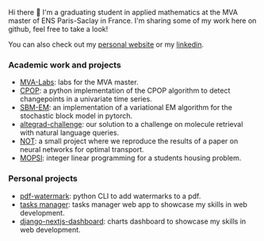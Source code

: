 Hi there 👋 I'm a graduating student in applied mathematics at the MVA master of ENS Paris-Saclay in France. I'm sharing some of my work here on github, feel free to take a look!

You can also check out my [personal website](https://bastienlc.github.io/) or my [linkedin](https://www.linkedin.com/in/bastien-le-chenadec).

### Academic work and projects

* [MVA-Labs](https://github.com/bastienlc/MVA-Labs): labs for the MVA master.
* [CPOP](https://github.com/bastienlc/CPOP): a python implementation of the CPOP algorithm to detect changepoints in a univariate time series.
* [SBM-EM](https://github.com/bastienlc/SBM-EM): an implementation of a variational EM algorithm for the stochastic block model in pytorch.
* [altegrad-challenge](https://github.com/bastienlc/altegrad-challenge): our solution to a challenge on molecule retrieval with natural language queries.
* [NOT](https://github.com/bastienlc/NOT): a small project where we reproduce the results of a paper on neural networks for optimal transport.
* [MOPSI](https://github.com/bastienlc/MOPSI): integer linear programming for a students housing problem.

### Personal projects
* [pdf-watermark](https://github.com/bastienlc/pdf-watermark): python CLI to add watermarks to a pdf.
* [tasks manager](https://github.com/bastienlc/tasks_manager): tasks manager web app to showcase my skills in web development.
* [django-nextjs-dashboard](https://github.com/bastienlc/django-nextjs-dashboard): charts dashboard to showcase my skills in web development.
